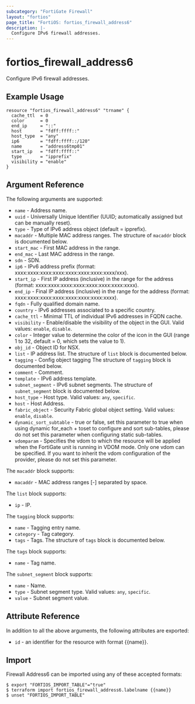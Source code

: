 ```yaml
---
subcategory: "FortiGate Firewall"
layout: "fortios"
page_title: "FortiOS: fortios_firewall_address6"
description: |-
  Configure IPv6 firewall addresses.
---
```


# fortios_firewall_address6
Configure IPv6 firewall addresses.

## Example Usage

```hcl
resource "fortios_firewall_address6" "trname" {
  cache_ttl  = 0
  color      = 0
  end_ip     = "::"
  host       = "fdff:ffff::"
  host_type  = "any"
  ip6        = "fdff:ffff::/120"
  name       = "address6tmp01"
  start_ip   = "fdff:ffff::"
  type       = "ipprefix"
  visibility = "enable"
}
```

## Argument Reference

The following arguments are supported:

* `name` - Address name.
* `uuid` - Universally Unique Identifier (UUID; automatically assigned but can be manually reset).
* `type` - Type of IPv6 address object (default = ipprefix).
* `macaddr` - Multiple MAC address ranges. The structure of `macaddr` block is documented below.
* `start_mac` - First MAC address in the range.
* `end_mac` - Last MAC address in the range.
* `sdn` - SDN.
* `ip6` - IPv6 address prefix (format: xxxx:xxxx:xxxx:xxxx:xxxx:xxxx:xxxx:xxxx/xxx).
* `start_ip` - First IP address (inclusive) in the range for the address (format: xxxx:xxxx:xxxx:xxxx:xxxx:xxxx:xxxx:xxxx).
* `end_ip` - Final IP address (inclusive) in the range for the address (format: xxxx:xxxx:xxxx:xxxx:xxxx:xxxx:xxxx:xxxx).
* `fqdn` - Fully qualified domain name.
* `country` - IPv6 addresses associated to a specific country.
* `cache_ttl` - Minimal TTL of individual IPv6 addresses in FQDN cache.
* `visibility` - Enable/disable the visibility of the object in the GUI. Valid values: `enable`, `disable`.
* `color` - Integer value to determine the color of the icon in the GUI (range 1 to 32, default = 0, which sets the value to 1).
* `obj_id` - Object ID for NSX.
* `list` - IP address list. The structure of `list` block is documented below.
* `tagging` - Config object tagging The structure of `tagging` block is documented below.
* `comment` - Comment.
* `template` - IPv6 address template.
* `subnet_segment` - IPv6 subnet segments. The structure of `subnet_segment` block is documented below.
* `host_type` - Host type. Valid values: `any`, `specific`.
* `host` - Host Address.
* `fabric_object` - Security Fabric global object setting. Valid values: `enable`, `disable`.
* `dynamic_sort_subtable` - true or false, set this parameter to true when using dynamic for_each + toset to configure and sort sub-tables, please do not set this parameter when configuring static sub-tables.
* `vdomparam` - Specifies the vdom to which the resource will be applied when the FortiGate unit is running in VDOM mode. Only one vdom can be specified. If you want to inherit the vdom configuration of the provider, please do not set this parameter.

The `macaddr` block supports:

* `macaddr` - MAC address ranges <start>[-<end>] separated by space.

The `list` block supports:

* `ip` - IP.

The `tagging` block supports:

* `name` - Tagging entry name.
* `category` - Tag category.
* `tags` - Tags. The structure of `tags` block is documented below.

The `tags` block supports:

* `name` - Tag name.

The `subnet_segment` block supports:

* `name` - Name.
* `type` - Subnet segment type. Valid values: `any`, `specific`.
* `value` - Subnet segment value.


## Attribute Reference

In addition to all the above arguments, the following attributes are exported:
* `id` - an identifier for the resource with format {{name}}.

## Import

Firewall Address6 can be imported using any of these accepted formats:
```
$ export "FORTIOS_IMPORT_TABLE"="true"
$ terraform import fortios_firewall_address6.labelname {{name}}
$ unset "FORTIOS_IMPORT_TABLE"
```
